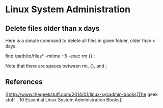 
# Linux System Administration

## Delete files older than x days


Here is a simple command to delete all files in given folder, older than x days:

  find /path/to/files* -mtime +5 -exec rm {} \;

Note that there are spaces between rm, {}, and \;


## References

[[http://www.thegeekstuff.com/2014/01/linux-sysadmin-books|The geek stuff - 10 Essential Linux System Administration Books]]